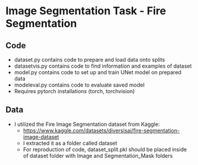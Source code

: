 # Image Segmentation Task - Fire Segmentation

## Code

* dataset.py contains code to prepare and load data onto splits
* datasetvis.py contains code to find information and examples of dataset
* model.py contains code to set up and train UNet model on prepared data
* modeleval.py contains code to evaluate saved model
* Requires pytorch installations (torch, torchvision)

## Data

* I utilized the Fire Image Segmentation dataset from Kaggle:
    * https://www.kaggle.com/datasets/diversisai/fire-segmentation-image-dataset
    * I extracted it as a folder called dataset
    * For reproduction of code, dataset_split.pkl should be placed inside of dataset folder with Image and Segmentation_Mask folders


